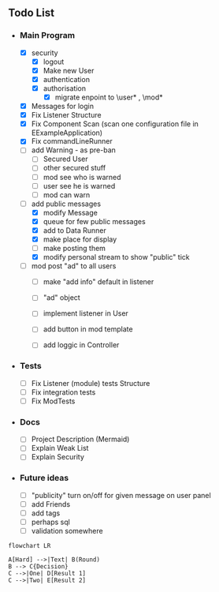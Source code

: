 
## Todo List
 
- ###  Main Program
  - [x] security
    - [x] logout
    - [x] Make new User
    - [x] authentication
    - [x] authorisation
        - [x] migrate enpoint to \user\* , \mod\*
  - [x] Messages for login
  - [x] Fix Listener Structure
  - [x] Fix Component Scan (scan one configuration file in EExampleApplication)
  - [x] Fix commandLineRunner
  - [ ] add Warning - as pre-ban
    - [ ] Secured User
    - [ ] other secured stuff
    - [ ] mod see who is warned
    - [ ] user see he is warned
    - [ ] mod can warn
  - [ ] add public messages
    - [x] modify Message
    - [x] queue for few public messages
    - [x] add to Data Runner
    - [x] make place for display
    - [ ] make posting them
    - [x] modify personal stream to show "public" tick
  - [ ] mod post "ad" to all users
    - [ ] make "add info" default in listener
    - [ ] "ad" object
    - [ ] implement listener in User
    - [ ] add button in mod template
    - [ ] add loggic in Controller
    
    
- ### Tests
  - [ ] Fix Listener (module) tests Structure
  - [ ] Fix integration tests
  - [ ] Fix ModTests
- ### Docs
  - [ ] Project Description (Mermaid)
  - [ ] Explain Weak List
  - [ ] Explain Security
- ### Future ideas
  - [ ] "publicity" turn on/off for given message on user panel
  - [ ] add Friends
  - [ ] add tags
  - [ ] perhaps sql
  - [ ] validation somewhere

```mermaid
flowchart LR

A[Hard] -->|Text| B(Round)
B --> C{Decision}
C -->|One| D[Result 1]
C -->|Two| E[Result 2]
```

